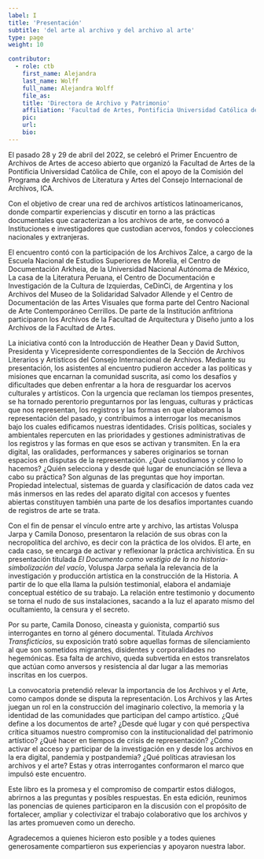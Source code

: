 ```yaml
---
label: I
title: 'Presentación'
subtitle: 'del arte al archivo y del archivo al arte'
type: page
weight: 10

contributor:
  - role: ctb
    first_name: Alejandra
    last_name: Wolff
    full_name: Alejandra Wolff
    file_as: 
    title: 'Directora de Archivo y Patrimonio'
    affiliation: 'Facultad de Artes, Pontificia Universidad Católica de Chile'
    pic:
    url:
    bio:
---
```



El pasado 28 y 29 de abril del 2022, se celebró el Primer Encuentro de
Archivos de Artes de acceso abierto que organizó la Facultad de Artes de
la Pontificia Universidad Católica de Chile, con el apoyo de la Comisión
del Programa de Archivos de Literatura y Artes del Consejo Internacional
de Archivos, ICA.

Con el objetivo de crear una red de archivos artísticos
latinoamericanos, donde compartir experiencias y discutir en torno a las prácticas documentales que caracterizan a los archivos de arte, se convocó a Instituciones e investigadores que custodian acervos, fondos y colecciones nacionales y extranjeras.

El encuentro contó con la participación de los Archivos Zalce, a cargo
de la Escuela Nacional de Estudios Superiores de Morelia, el Centro de
Documentación Arkheia, de la Universidad Nacional Autónoma de México, La casa de la Literatura Peruana, el Centro de Documentación e
Investigación de la Cultura de Izquierdas, CeDinCi, de Argentina y los
Archivos del Museo de la Solidaridad Salvador Allende y el Centro de
Documentación de las Artes Visuales que forma parte del Centro Nacional de Arte Contemporáneo Cerrillos. De parte de la Institución anfitriona participaron los Archivos de la Facultad de Arquitectura y Diseño junto a los Archivos de la Facultad de Artes.

La iniciativa contó con la Introducción de Heather Dean y David Sutton, Presidenta y Vicepresidente correspondientes de la Sección de Archivos Literarios y Artísticos del Consejo Internacional de Archivos. Mediante su presentación, los asistentes al encuentro pudieron acceder a las políticas y misiones que encarnan la comunidad suscrita, así como los desafíos y dificultades que deben enfrentar a la hora de resguardar los acervos culturales y artísticos. Con la urgencia que reclaman los tiempos presentes, se ha tornado perentorio preguntarnos por las lenguas, culturas y prácticas que nos representan, los registros y las formas en que elaboramos la representación del pasado, y contribuimos a interrogar los mecanismos bajo los cuales edificamos nuestras identidades. Crisis políticas, sociales y ambientales repercuten en las prioridades y gestiones administrativas de los registros y las formas en que esos se activan y transmiten. En la era digital, las oralidades, performances y saberes originarios se tornan espacios en disputas de la representación. ¿Qué custodiamos y cómo lo hacemos? ¿Quién selecciona y desde qué lugar de enunciación se lleva a cabo su práctica? Son algunas de las preguntas que hoy importan. Propiedad intelectual, sistemas de guarda y clasificación de datos cada vez más inmersos en las redes del aparato digital con accesos y fuentes abiertas constituyen también una parte de los desafíos importantes cuando de registros de arte se trata.

Con el fin de pensar el vínculo entre arte y archivo, las artistas
Voluspa Jarpa y Camila Donoso, presentaron la relación de sus obras con la necropolítica del archivo, es decir con la práctica de los olvidos.
El arte, en cada caso, se encarga de activar y reflexionar la práctica
archivística. En su presentación titulada *El Documento como vestigio de la no historia-simbolización del vacío*, Voluspa Jarpa señala la
relevancia de la investigación y producción artística en la construcción de la Historia. A partir de lo que ella llama la pulsión testimonial, elabora el andamiaje conceptual estético de su trabajo. La relación entre testimonio y documento se torna el nudo de sus instalaciones, sacando a la luz el aparato mismo del ocultamiento, la censura y el secreto.

Por su parte, Camila Donoso, cineasta y guionista, compartió sus
interrogantes en torno al género documental. Titulada *Archivos
Transficticios*, su exposición trató sobre aquellas formas de
silenciamiento al que son sometidos migrantes, disidentes y
corporalidades no hegemónicas. Esa falta de archivo, queda subvertida en estos transrelatos que actúan como anversos y resistencia al dar lugar a las memorias inscritas en los cuerpos.

La convocatoria pretendió relevar la importancia de los Archivos y el
Arte, como campos donde se disputa la representación. Los Archivos y las Artes juegan un rol en la construcción del imaginario colectivo, la memoria y la identidad de las comunidades que participan del campo
artístico. ¿Qué define a los documentos de arte? ¿Desde qué lugar y con qué perspectiva crítica situamos nuestro compromiso con la
institucionalidad del patrimonio artístico? ¿Qué hacer en tiempos de
crisis de representación? ¿Cómo activar el acceso y participar de la
investigación en y desde los archivos en la era digital, pandemia y
postpandemia? ¿Qué políticas atraviesan los archivos y el arte? Estas y otras interrogantes conformaron el marco que impulsó este encuentro.

Este libro es la promesa y el compromiso de compartir estos diálogos,
abrirnos a las preguntas y posibles respuestas. En esta edición,
reunimos las ponencias de quienes participaron en la discusión con el
propósito de fortalecer, ampliar y colectivizar el trabajo colaborativo que los archivos y las artes promueven como un derecho.

Agradecemos a quienes hicieron esto posible y a todes quienes
generosamente compartieron sus experiencias y apoyaron nuestra labor.


